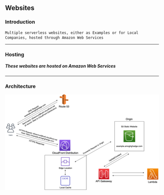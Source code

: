 ## Websites

### Introduction
    Multiple serverless websites, either as Examples or for Local Companies, hosted through Amazon Web Services
___________________________________________________________________________________________________

### Hosting
##### These websites are hosted on Amazon Web Services
___________________________________________________________________________________________________

### Architecture
![Architecture](Website_Backend.png)